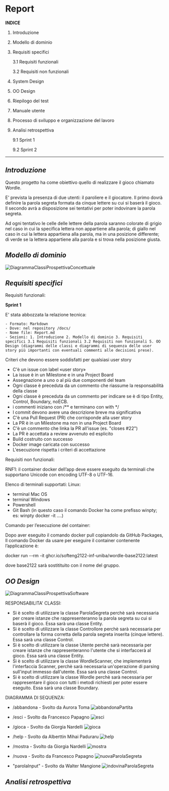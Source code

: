 # Report

**INDICE**

1. Introduzione

2. Modello di dominio

3. Requisiti specifici

   3.1 Requisiti funzionali

   3.2 Requisiti non funzionali

4. System Design

5. OO Design

6. Riepilogo del test

7. Manuale utente

8. Processo di sviluppo e organizzazione del lavoro

9. Analisi retrospettiva
   
   9.1 Sprint 1

   9.2 Sprint 2

---
_Introduzione_
-
Questo progetto ha come obiettivo quello di realizzare il gioco chiamato Wordle. 

E' prevista la presenza di due utenti: il paroliere e il giocatore. 
Il primo dovrà definire la parola segreta formata da cinque lettere su cui si baserà il gioco. 
Il secondo avrà a disposizione sei tentativi per poter indovinare la parola segreta.

Ad ogni tentativo le celle delle lettere della parola saranno colorate di grigio nel caso in cui la specifica lettera non appartiene alla parola; di giallo nel caso in cui la lettera appartiena alla parola, ma in una posizione differente; di verde se la lettera appartiene alla parola e si trova nella posizione giusta.


_Modello di dominio_
-
![DiagrammaClassiProspettivaConcettuale](./DiagrClassProspConc.png)


_Requisiti specifici_
-
Requisiti funzionali:

**Sprint 1**

E' stata abbozzata la relazione tecnica:

	- Formato: Markdown
	- Dove: nel repository /docs/
	- Nome file: Report.md
	- Sezioni: 1. Introduzione 2. Modello di dominio 3. Requisiti specifici 3.1 Requisiti funzionali 3.2 Requisiti non funzionali 5. OO Design (diagrammi delle classi e diagrammi di sequenza delle user story più importanti con eventuali commenti alle decisioni prese).
   
Criteri che devono essere soddisfatti per qualsiasi user story
- C'è un issue con label «user story»
- La issue è in un Milestone e in una Project Board
- Assegnazione a uno o al più due componenti del team
- Ogni classe è preceduta da un commento che riassume la responsabilità della classe
- Ogni classe è preceduta da un commento per indicare se è di tipo Entity, Control, Boundary, noECB.
- i commenti iniziano con /** e terminano con with */
- I commit devono avere una descrizione breve ma significativa
- C'è una Pull Request (PR) che corrisponde alla user story
- La PR è in un Milestone ma non in una Project Board
- C'è un commento che linka la PR all'issue (es. "closes #22")
- La PR è accettata a review avvenuto ed esplicito
- Build costruito con successo
- Docker image caricata con successo
- L'esecuzione rispetta i criteri di accettazione


Requisiti non funzionali:

RNF1: il container docker dell’app deve essere eseguito da terminali che supportano Unicode con encoding UTF-8 o UTF-16.

Elenco di terminali supportati:
Linux:
- terminal
Mac OS
- terminal
Windows
- Powershell
- Git Bash (in questo caso il comando Docker ha come prefisso winpty; es: winpty docker -it ....)

Comando per l’esecuzione del container:

Dopo aver eseguito il comando docker pull copiandolo da GitHub Packages, Il comando Docker da usare per eseguire il container contenente l’applicazione è:

docker run --rm -it ghcr.io/softeng2122-inf-uniba/wordle-base2122:latest

dove base2122 sarà sostitituito con il nome del gruppo.

_OO Design_
-
![DiagrammaClassiProspettivaSoftware](./DiagrClassProspSoftw.png)

RESPONSABILITA' CLASSI:
- Si è scelto di utilizzare la classe ParolaSegreta perchè sarà necessaria per creare istanze che rappresenteranno la parola segreta su cui si baserà il gioco. Essa sarà una classe Entity.
- Si è scelto di utilizzare la classe Controllore perchè sarà necessaria per controllare la forma corretta della parola segreta inserita (cinque lettere). Essa sarà una classe Control.
- Si è scelto di utilizzare la classe Utente perchè sarà necessaria per creare istanze che rappresenteranno l'utente che si interfaccerà al gioco. Essa sarà una classe Entity.
- Si è scelto di utilizzare la classe WordleScanner, che implementerà l'interfaccia Scanner, perchè sarà necessaria un'operazione di parsing sull'input immesso dall'utente. Essa sarà una classe Control.
- Si è scelto di utilizzare la classe Wordle perchè sarà necessaria per rappresentare il gioco con tutti i metodi richiesti per poter essere eseguito. Essa sarà una classe Boundary.

DIAGRAMMA DI SEQUENZA:
- /abbandona - Svolto da Aurora Toma
![abbandonaPartita](./DiagrSeqAbbandonaPartita.png)

- /esci - Svolto da Francesco Papagno
![esci](./DiagrSeqEsci.jpeg)

- /gioca - Svolto da Giorgia Nardelli
![gioca](./DiagSeqMetGioca.png)

- /help - Svolto da Alberttin Mihai Paduraru
![help](./DiagrSeqHelp.jpeg)

- /mostra - Svolto da Giorgia Nardelli
![mostra](./DiagSeqMetMostra.png)

- /nuova - Svolto da Francesco Papagno
![nuovaParolaSegreta](./DiagrSeqImpostaParola.jpeg)

- "parolaInput" - Svolto da Walter Mangione
![indovinaParolaSegreta](./DiagrSeqIndovinaParola.png)

_Analisi retrospettiva_
- 
